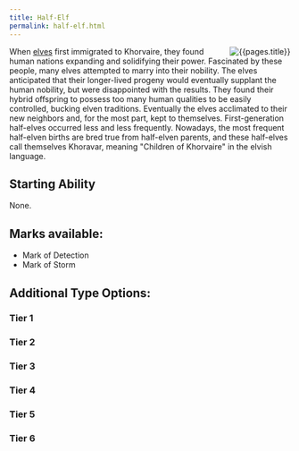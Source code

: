 ```yaml
---
title: Half-Elf
permalink: half-elf.html
---
```


<img src='images/races/{{page.title}}.png' alt='{{pages.title}}' style="float:right">

When [elves](elf.html) first immigrated to Khorvaire, they found human nations expanding and solidifying their power. Fascinated by these people, many elves attempted to marry into their nobility. The elves anticipated that their longer-lived progeny would eventually supplant the human nobility, but were disappointed with the results. They found their hybrid offspring to possess too many human qualities to be easily controlled, bucking elven traditions.
Eventually the elves acclimated to their new neighbors and, for the most part, kept to themselves. First-generation half-elves occurred less and less frequently. Nowadays, the most frequent half-elven births are bred true from half-elven parents, and these half-elves call themselves Khoravar, meaning "Children of Khorvaire" in the elvish language.

## Starting Ability
None.

## Marks available:
- Mark of Detection
- Mark of Storm

## Additional Type Options:

### Tier 1

### Tier 2

### Tier 3

### Tier 4

### Tier 5

### Tier 6
